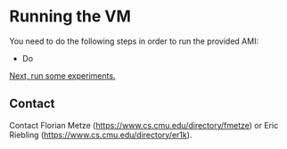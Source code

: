 # Running the VM

You need to do the following steps in order to run the provided AMI:

- Do

[Next, run some experiments.](IS2016-Experiments.md)

## Contact

Contact Florian Metze (<https://www.cs.cmu.edu/directory/fmetze>) or 
Eric Riebling (<https://www.cs.cmu.edu/directory/er1k>).
